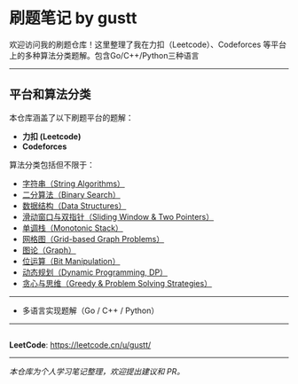 # 刷题笔记 by gustt

欢迎访问我的刷题仓库！这里整理了我在力扣（Leetcode）、Codeforces 等平台上的多种算法分类题解。包含Go/C++/Python三种语言

---

##  平台和算法分类

本仓库涵盖了以下刷题平台的题解：

- **力扣 (Leetcode)**
- **Codeforces**

算法分类包括但不限于：



- [字符串（String Algorithms）](./string/README.md)
- [二分算法（Binary Search）](./binary-search/README.md)
- [数据结构（Data Structures）](./data-structure/README.md)
- [滑动窗口与双指针（Sliding Window & Two Pointers）](./sliding-window/README.md)
- [单调栈（Monotonic Stack）](./monotonic-stack/README.md)
- [网格图（Grid-based Graph Problems）](./grid/README.md)
- [图论（Graph）](./graph/README.md)
- [位运算（Bit Manipulation）](./bit/README.md)
- [动态规划（Dynamic Programming, DP）](./dp/README.md)
- [贪心与思维（Greedy & Problem Solving Strategies）](./math/README.md)


---


- 多语言实现题解（Go / C++ / Python）


---

##

**LeetCode**: https://leetcode.cn/u/gustt/


---

*本仓库为个人学习笔记整理，欢迎提出建议和 PR。*
